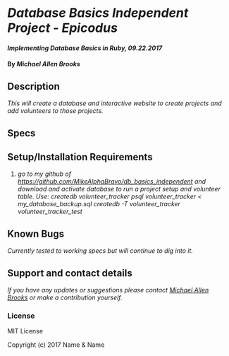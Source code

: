 # _Database Basics Independent Project - Epicodus_

#### _Implementing Database Basics in Ruby, 09.22.2017_

#### By _Michael Allen Brooks_

## Description

_This will create a database and interactive website to create projects and add volunteers to those projects._

## Specs

## Setup/Installation Requirements

1. _go to my github of https://github.com/MikeAlphaBravo/db_basics_independent and download and activate database to run a project setup and volunteer table. Use:
createdb volunteer_tracker
psql volunteer_tracker < my_database_backup.sql
createdb -T volunteer_tracker volunteer_tracker_test_

## Known Bugs

_Currently tested to working specs but will continue to dig into it._

## Support and contact details

_If you have any updates or suggestions please contact [Michael Allen Brooks] or make a contribution yourself._

[Michael Allen Brooks]: mailto:mikealphabravo1982@gmail.com

### License

MIT License

Copyright (c) 2017 Name & Name
